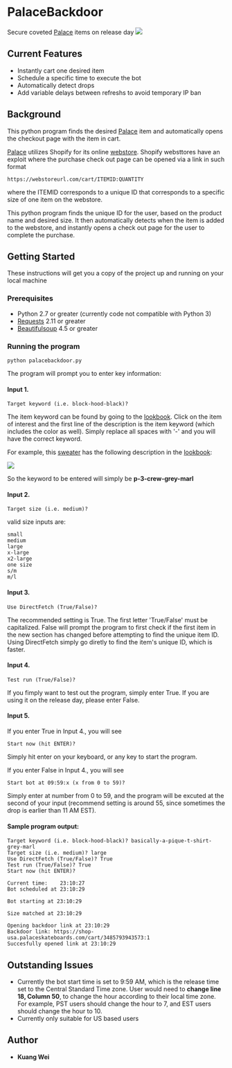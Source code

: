 # PalaceBackdoor
Secure coveted [Palace](https://www.palaceskateboards.com/) items on release day
![](https://i.imgur.com/4TacdB3.png)
## Current Features
* Instantly cart one desired item
* Schedule a specific time to execute the bot
* Automatically detect drops
* Add variable delays between refreshs to avoid temporary IP ban

## Background
This python program finds the desired [Palace](https://www.palaceskateboards.com/) item and automatically opens the checkout page with the item in cart.

[Palace](https://www.palaceskateboards.com/) utilizes Shopify for its online [webstore](https://shop-usa.palaceskateboards.com). Shopify websttores have an exploit where the purchase check out page can be opened via a link in such format

```
https://webstoreurl.com/cart/ITEMID:QUANTITY
```

where the ITEMID corresponds to a unique ID that corresponds to a specific size of one item on the webstore. 

This python program finds the unique ID for the user, based on the product name and desired size. It then automatically detects when the item is added to the webstore, and instantly opens a check out page for the user to complete the purchase.

## Getting Started

These instructions will get you a copy of the project up and running on your local machine

### Prerequisites

* Python 2.7 or greater (currently code not compatible with Python 3)
* [Requests](http://docs.python-requests.org/en/master/user/install/) 2.11 or greater
* [Beautifulsoup](https://www.crummy.com/software/BeautifulSoup/bs4/doc/#installing-beautiful-soup) 4.5 or greater

### Running the program
```
python palacebackdoor.py
```
The program will prompt you to enter key information:

#### Input 1.
```
Target keyword (i.e. block-hood-black)?
```
The item keyword can be found by going to the [lookbook](https://www.palaceskateboards.com/range/summer-2018/). Click on the item of interest and the first line of the description is the item keyword (which includes the color as well). Simply replace all spaces with '-' and you will have the correct keyword.

For example, this [sweater](https://www.palaceskateboards.com/range/summer-2018/p-3-crew/) has the following description in the [lookbook](https://www.palaceskateboards.com/range/summer-2018/):

![](https://i.imgur.com/FNVbmvv.png)

So the keyword to be entered will simply be __p-3-crew-grey-marl__

#### Input 2.
```
Target size (i.e. medium)?
```
valid size inputs are:
```
small
medium
large
x-large
x2-large
one size
s/m
m/l
```

#### Input 3.
```
Use DirectFetch (True/False)?
```
The recommended setting is True. The first letter 'True/False' must be capitalized. False will prompt the program to first check if the first item in the new section has changed before attempting to find the unique item ID. Using DirectFetch simply go diretly to find the item's unique ID, which is faster.

#### Input 4. 
```
Test run (True/False)?
```
If you fimply want to test out the program, simply enter True. If you are using it on the release day, please enter False.

#### Input 5.
If you enter True in Input 4., you will see
```
Start now (hit ENTER)? 
```
Simply hit enter on your keyboard, or any key to start the program.

If you enter False in Input 4., you will see
```
Start bot at 09:59:x (x from 0 to 59)?
```
Simply enter at number from 0 to 59, and the program will be excuted at the second of your input (recommend setting is around 55, since sometimes the drop is earlier than 11 AM EST).

#### Sample program output:

```
Target keyword (i.e. block-hood-black)? basically-a-pique-t-shirt-grey-marl
Target size (i.e. medium)? large
Use DirectFetch (True/False)? True
Test run (True/False)? True
Start now (hit ENTER)? 

Current time:    23:10:27
Bot scheduled at 23:10:29

Bot starting at 23:10:29 

Size matched at 23:10:29

Opening backdoor link at 23:10:29
Backdoor link: https://shop-usa.palaceskateboards.com/cart/3485793943573:1
Succesfully opened link at 23:10:29
```
## Outstanding Issues
* Currently the bot start time is set to 9:59 AM, which is the release time set to the Central Standard Time zone. User would need to __change line 18, Column 50__, to change the hour according to their local time zone. For example, PST users should change the hour to 7, and EST users should change the hour to 10.
* Currently only suitable for US based users

## Author
* **Kuang Wei**
